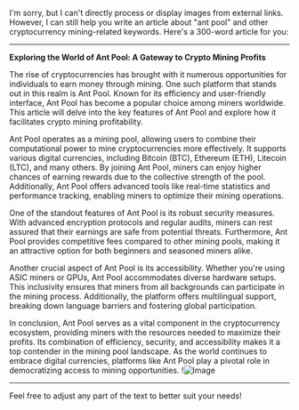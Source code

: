 I'm sorry, but I can't directly process or display images from external links. However, I can still help you write an article about "ant pool" and other cryptocurrency mining-related keywords. Here's a 300-word article for you:

---

**Exploring the World of Ant Pool: A Gateway to Crypto Mining Profits**

The rise of cryptocurrencies has brought with it numerous opportunities for individuals to earn money through mining. One such platform that stands out in this realm is Ant Pool. Known for its efficiency and user-friendly interface, Ant Pool has become a popular choice among miners worldwide. This article will delve into the key features of Ant Pool and explore how it facilitates crypto mining profitability.

Ant Pool operates as a mining pool, allowing users to combine their computational power to mine cryptocurrencies more effectively. It supports various digital currencies, including Bitcoin (BTC), Ethereum (ETH), Litecoin (LTC), and many others. By joining Ant Pool, miners can enjoy higher chances of earning rewards due to the collective strength of the pool. Additionally, Ant Pool offers advanced tools like real-time statistics and performance tracking, enabling miners to optimize their mining operations.

One of the standout features of Ant Pool is its robust security measures. With advanced encryption protocols and regular audits, miners can rest assured that their earnings are safe from potential threats. Furthermore, Ant Pool provides competitive fees compared to other mining pools, making it an attractive option for both beginners and seasoned miners alike.

Another crucial aspect of Ant Pool is its accessibility. Whether you're using ASIC miners or GPUs, Ant Pool accommodates diverse hardware setups. This inclusivity ensures that miners from all backgrounds can participate in the mining process. Additionally, the platform offers multilingual support, breaking down language barriers and fostering global participation.

In conclusion, Ant Pool serves as a vital component in the cryptocurrency ecosystem, providing miners with the resources needed to maximize their profits. Its combination of efficiency, security, and accessibility makes it a top contender in the mining pool landscape. As the world continues to embrace digital currencies, platforms like Ant Pool play a pivotal role in democratizing access to mining opportunities. !![Image](https://github.com/user-attachments/assets/3be06921-4469-491d-bd37-5f14c53422b7)

--- 

Feel free to adjust any part of the text to better suit your needs!